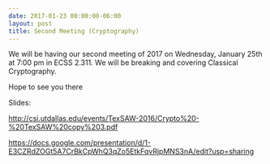 ```yaml
---
date: 2017-01-23 00:00:00-06:00
layout: post
title: Second Meeting (Cryptography)
---
```


We will be having our second meeting of 2017 on Wednesday, January 25th at 7:00 pm in ECSS 2.311. We will be breaking and covering Classical Cryptography.

Hope to see you there

Slides:

<http://csi.utdallas.edu/events/TexSAW-2016/Crypto%20-%20TexSAW%20copy%203.pdf>

<https://docs.google.com/presentation/d/1-E3CZRdZOGt5A7CrBkCpWhQ3qZo5EtkFqvRjpMNS3nA/edit?usp=sharing>
